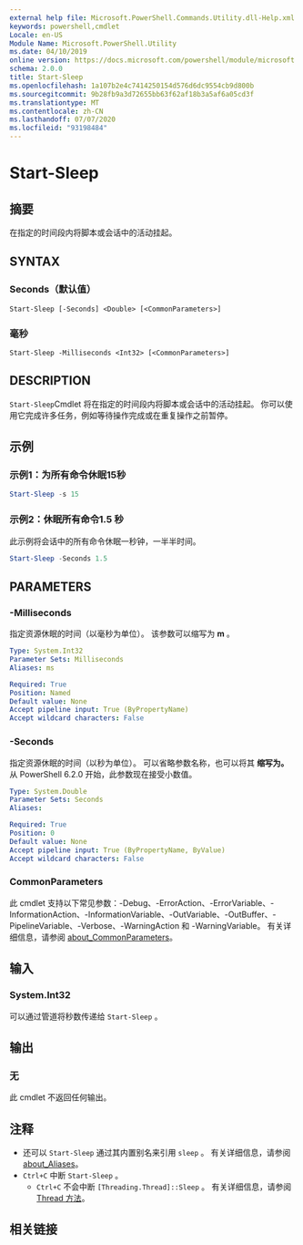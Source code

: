 ```yaml
---
external help file: Microsoft.PowerShell.Commands.Utility.dll-Help.xml
keywords: powershell,cmdlet
Locale: en-US
Module Name: Microsoft.PowerShell.Utility
ms.date: 04/10/2019
online version: https://docs.microsoft.com/powershell/module/microsoft.powershell.utility/start-sleep?view=powershell-6&WT.mc_id=ps-gethelp
schema: 2.0.0
title: Start-Sleep
ms.openlocfilehash: 1a107b2e4c7414250154d576d6dc9554cb9d800b
ms.sourcegitcommit: 9b28fb9a3d72655bb63f62af18b3a5af6a05cd3f
ms.translationtype: MT
ms.contentlocale: zh-CN
ms.lasthandoff: 07/07/2020
ms.locfileid: "93198484"
---
```

# Start-Sleep

## 摘要
在指定的时间段内将脚本或会话中的活动挂起。

## SYNTAX

### Seconds（默认值）

```
Start-Sleep [-Seconds] <Double> [<CommonParameters>]
```

### 毫秒

```
Start-Sleep -Milliseconds <Int32> [<CommonParameters>]
```

## DESCRIPTION

`Start-Sleep`Cmdlet 将在指定的时间段内将脚本或会话中的活动挂起。 你可以使用它完成许多任务，例如等待操作完成或在重复操作之前暂停。

## 示例

### 示例1：为所有命令休眠15秒

```powershell
Start-Sleep -s 15
```

### 示例2：休眠所有命令1.5 秒

此示例将会话中的所有命令休眠一秒钟，一半半时间。

```powershell
Start-Sleep -Seconds 1.5
```

## PARAMETERS

### -Milliseconds

指定资源休眠的时间（以毫秒为单位）。 该参数可以缩写为 **m** 。

```yaml
Type: System.Int32
Parameter Sets: Milliseconds
Aliases: ms

Required: True
Position: Named
Default value: None
Accept pipeline input: True (ByPropertyName)
Accept wildcard characters: False
```

### -Seconds

指定资源休眠的时间（以秒为单位）。 可以省略参数名称，也可以将其 **缩写为。** 从 PowerShell 6.2.0 开始，此参数现在接受小数值。

```yaml
Type: System.Double
Parameter Sets: Seconds
Aliases:

Required: True
Position: 0
Default value: None
Accept pipeline input: True (ByPropertyName, ByValue)
Accept wildcard characters: False
```

### CommonParameters

此 cmdlet 支持以下常见参数：-Debug、-ErrorAction、-ErrorVariable、-InformationAction、-InformationVariable、-OutVariable、-OutBuffer、-PipelineVariable、-Verbose、-WarningAction 和 -WarningVariable。 有关详细信息，请参阅 [about_CommonParameters](../Microsoft.PowerShell.Core/About/about_CommonParameters.md)。

## 输入

### System.Int32

可以通过管道将秒数传递给 `Start-Sleep` 。

## 输出

### 无

此 cmdlet 不返回任何输出。

## 注释

- 还可以 `Start-Sleep` 通过其内置别名来引用 `sleep` 。 有关详细信息，请参阅 [about_Aliases](../Microsoft.PowerShell.Core/About/about_Aliases.md)。
- `Ctrl+C` 中断 `Start-Sleep` 。
  - `Ctrl+C` 不会中断 `[Threading.Thread]::Sleep` 。 有关详细信息，请参阅 [Thread 方法](/dotnet/api/system.threading.thread.sleep)。

## 相关链接
